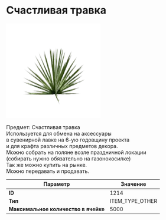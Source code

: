 # Счастливая травка

![Item Image](../img/1214.webp?raw=true)

Предмет: Счастливая травка<br>Используется для обмена на аксессуары<br>в сувенирной лавке на 6-ую годовщину проекта<br>и для крафта различных предметов декора.<br>Можно собрать на поляне возле праздничной локации<br>(собирать нужно обязательно на газонокосилке)<br>Так же можно купить на рынке.<br>Можно передавать и продавать.


| Параметр | Значение |
|----------|----------|
| **ID** | 1214 |
| **Тип** | ITEM_TYPE_OTHER |
| **Максимальное количество в ячейке** | 5000 |

